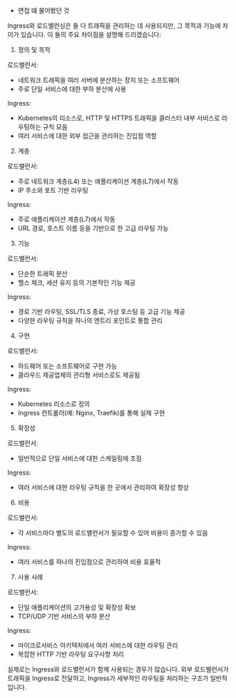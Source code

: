 * 면접 떄 물어봤던 것

Ingress와 로드밸런싱은 둘 다 트래픽을 관리하는 데 사용되지만, 그 목적과 기능에 차이가 있습니다. 이 둘의 주요 차이점을 설명해 드리겠습니다:

1. 정의 및 목적

로드밸런서:
- 네트워크 트래픽을 여러 서버에 분산하는 장치 또는 소프트웨어
- 주로 단일 서비스에 대한 부하 분산에 사용

Ingress:
- Kubernetes의 리소스로, HTTP 및 HTTPS 트래픽을 클러스터 내부 서비스로 라우팅하는 규칙 모음
- 여러 서비스에 대한 외부 접근을 관리하는 진입점 역할

2. 계층

로드밸런서:
- 주로 네트워크 계층(L4) 또는 애플리케이션 계층(L7)에서 작동
- IP 주소와 포트 기반 라우팅

Ingress:
- 주로 애플리케이션 계층(L7)에서 작동
- URL 경로, 호스트 이름 등을 기반으로 한 고급 라우팅 가능

3. 기능

로드밸런서:
- 단순한 트래픽 분산
- 헬스 체크, 세션 유지 등의 기본적인 기능 제공

Ingress:
- 경로 기반 라우팅, SSL/TLS 종료, 가상 호스팅 등 고급 기능 제공
- 다양한 라우팅 규칙을 하나의 엔트리 포인트로 통합 관리

4. 구현

로드밸런서:
- 하드웨어 또는 소프트웨어로 구현 가능
- 클라우드 제공업체의 관리형 서비스로도 제공됨

Ingress:
- Kubernetes 리소스로 정의
- Ingress 컨트롤러(예: Nginx, Traefik)를 통해 실제 구현

5. 확장성

로드밸런서:
- 일반적으로 단일 서비스에 대한 스케일링에 초점

Ingress:
- 여러 서비스에 대한 라우팅 규칙을 한 곳에서 관리하여 확장성 향상

6. 비용

로드밸런서:
- 각 서비스마다 별도의 로드밸런서가 필요할 수 있어 비용이 증가할 수 있음

Ingress:
- 여러 서비스를 하나의 진입점으로 관리하여 비용 효율적

7. 사용 사례

로드밸런서:
- 단일 애플리케이션의 고가용성 및 확장성 확보
- TCP/UDP 기반 서비스의 부하 분산

Ingress:
- 마이크로서비스 아키텍처에서 여러 서비스에 대한 라우팅 관리
- 복잡한 HTTP 기반 라우팅 요구사항 처리

실제로는 Ingress와 로드밸런서가 함께 사용되는 경우가 많습니다. 외부 로드밸런서가 트래픽을 Ingress로 전달하고, Ingress가 세부적인 라우팅을 처리하는 구조가 일반적입니다.